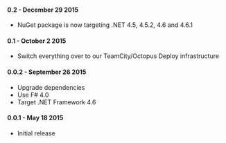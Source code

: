 #### 0.2 - December 29 2015
* NuGet package is now targeting .NET 4.5, 4.5.2, 4.6 and 4.6.1

#### 0.1 - October 2 2015
* Switch everything over to our TeamCity/Octopus Deploy infrastructure

#### 0.0.2 - September 26 2015
* Upgrade dependencies
* Use F# 4.0
* Target .NET Framework 4.6

#### 0.0.1 - May 18 2015
* Initial release
